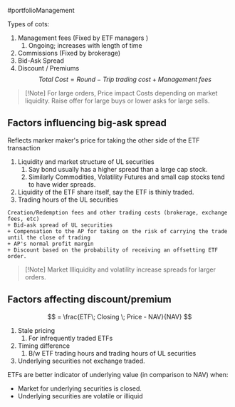 #portfolioManagement 

Types of cots:
1. Management fees (Fixed by ETF managers )
	1. Ongoing; increases with length of time
2. Commissions (Fixed by brokerage)
3. Bid-Ask Spread 
4. Discount / Premiums 
$$
Total\;Cost = Round-Trip\;trading\;cost + Management\;fees
$$
>[!Note] For large orders, Price impact Costs depending on market liquidity. 
>Raise offer for large buys or lower asks for large sells.


## Factors influencing big-ask spread 

Reflects marker maker's price for taking the other side of the ETF transaction
1. Liquidity and market structure of UL securities
	1. Say bond usually has a higher spread than a large cap stock. 
	2. Similarly Commodities, Volatility Futures and small cap stocks tend to have wider spreads. 
2. Liquidity of the ETF share itself, say the ETF is thinly traded. 
3. Trading hours of the UL securities

```
Creation/Redemption fees and other trading costs (brokerage, exchange fees, etc)
+ Bid-ask spread of UL securities 
+ Compensation to the AP for taking on the risk of carrying the trade until the close of trading 
+ AP's normal profit margin 
+ Discount based on the probability of receiving an offsetting ETF order. 
```

>[!Note] Market Illiquidity and volatility increase spreads for larger orders. 

## Factors affecting discount/premium 

$$
= \frac{ETF\; Closing \; Price - NAV}{NAV} 
$$

1. Stale pricing 
	1. For infrequently traded ETFs
2. Timing difference
	1. B/w ETF trading hours and trading hours of UL securities 
3. Underlying securities  not exchange traded. 


ETFs are better indicator of underlying value  (in comparison to NAV) when:
- Market for underlying securities is closed. 
- Underlying securities  are volatile or illiquid